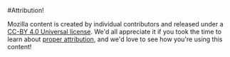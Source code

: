 #Attribution!

Mozilla content is created by individual contributors and released under a [CC-BY 4.0 Universal license](https://creativecommons.org/licenses/by/4.0/). We'd all appreciate it if you took the time to learn about [proper attribution](https://wiki.creativecommons.org/Best_practices_for_attribution), and we'd love to see how you're using this content!


